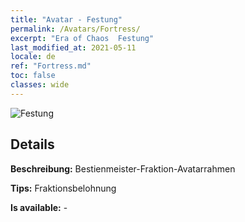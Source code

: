 ```yaml
---
title: "Avatar - Festung"
permalink: /Avatars/Fortress/
excerpt: "Era of Chaos  Festung"
last_modified_at: 2021-05-11
locale: de
ref: "Fortress.md"
toc: false
classes: wide
---
```

 ![Festung](/images/a/avatarFrame_46.png)

## Details

 **Beschreibung:** Bestienmeister-Fraktion-Avatarrahmen 

 **Tips:** Fraktionsbelohnung 

 **Is available:**  - 


